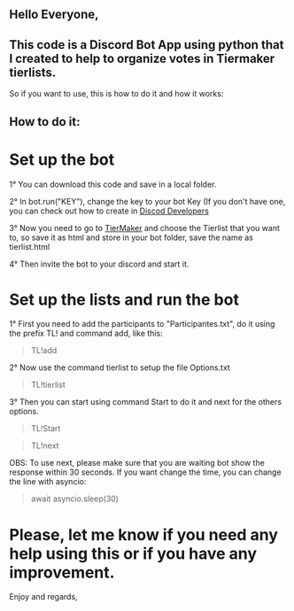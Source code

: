 ## Hello Everyone,

## This code is a Discord Bot App using python that I created to help to organize votes in Tiermaker tierlists.

So if you want to use, this is how to do it and how it works:

## How to do it:

# Set up the bot

1° You can download this code and save in a local folder.

2° In bot.run("KEY"), change the key to your bot Key (If you don't have one, you can check out how to create in [Discod Developers](https://discord.com/developers/docs/intro)

3° Now you need to go to [TierMaker](https://tiermaker.com) and choose the Tierlist that you want to, so save it as html and store in your bot folder, save the name as tierlist.html

4° Then invite the bot to your discord and start it.

# Set up the lists and run the bot

1° First you need to add the participants to "Participantes.txt", do it using the prefix TL! and command add, like this:
> TL!add

2° Now use the command tierlist to setup the file Options.txt
> TL!tierlist

3° Then you can start using command Start to do it and next for the others options.
> TL!Start

> TL!next

OBS: To use next, please make sure that you are waiting bot show the response within 30 seconds.
If you want change the time, you can change the line with asyncio:
> await asyncio.sleep(30)


# Please, let me know if you need any help using this or if you have any improvement.

Enjoy and regards,
